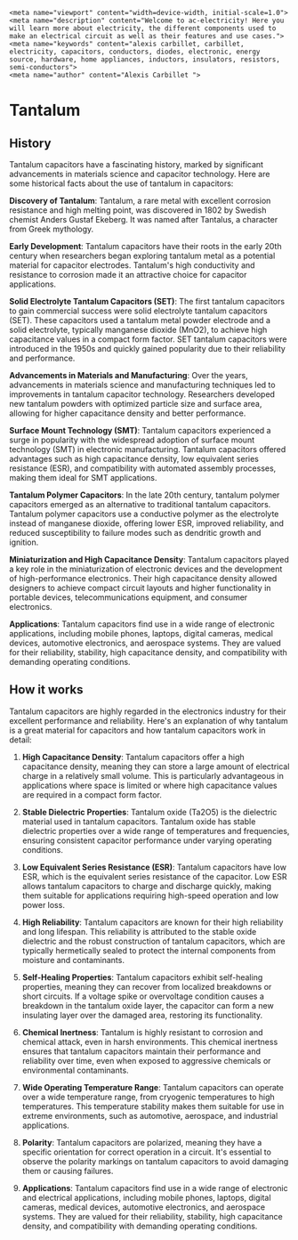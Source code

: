     <meta name="viewport" content="width=device-width, initial-scale=1.0">
    <meta name="description" content="Welcome to ac-electricity! Here you will learn more about electricity, the different components used to make an electrical circuit as well as their features and use cases.">
    <meta name="keywords" content="alexis carbillet, carbillet, electricity, capacitors, conductors, diodes, electronic, energy source, hardware, home appliances, inductors, insulators, resistors, semi-conductors">
    <meta name="author" content="Alexis Carbillet ">
</head>

# Tantalum

## History

Tantalum capacitors have a fascinating history, marked by significant advancements in materials science and capacitor technology. Here are some historical facts about the use of tantalum in capacitors:

**Discovery of Tantalum**: Tantalum, a rare metal with excellent corrosion resistance and high melting point, was discovered in 1802 by Swedish chemist Anders Gustaf Ekeberg. It was named after Tantalus, a character from Greek mythology.

**Early Development**: Tantalum capacitors have their roots in the early 20th century when researchers began exploring tantalum metal as a potential material for capacitor electrodes. Tantalum's high conductivity and resistance to corrosion made it an attractive choice for capacitor applications.

**Solid Electrolyte Tantalum Capacitors (SET)**: The first tantalum capacitors to gain commercial success were solid electrolyte tantalum capacitors (SET). These capacitors used a tantalum metal powder electrode and a solid electrolyte, typically manganese dioxide (MnO2), to achieve high capacitance values in a compact form factor. SET tantalum capacitors were introduced in the 1950s and quickly gained popularity due to their reliability and performance.

**Advancements in Materials and Manufacturing**: Over the years, advancements in materials science and manufacturing techniques led to improvements in tantalum capacitor technology. Researchers developed new tantalum powders with optimized particle size and surface area, allowing for higher capacitance density and better performance.

**Surface Mount Technology (SMT)**: Tantalum capacitors experienced a surge in popularity with the widespread adoption of surface mount technology (SMT) in electronic manufacturing. Tantalum capacitors offered advantages such as high capacitance density, low equivalent series resistance (ESR), and compatibility with automated assembly processes, making them ideal for SMT applications.

**Tantalum Polymer Capacitors**: In the late 20th century, tantalum polymer capacitors emerged as an alternative to traditional tantalum capacitors. Tantalum polymer capacitors use a conductive polymer as the electrolyte instead of manganese dioxide, offering lower ESR, improved reliability, and reduced susceptibility to failure modes such as dendritic growth and ignition.

**Miniaturization and High Capacitance Density**: Tantalum capacitors played a key role in the miniaturization of electronic devices and the development of high-performance electronics. Their high capacitance density allowed designers to achieve compact circuit layouts and higher functionality in portable devices, telecommunications equipment, and consumer electronics.

**Applications**: Tantalum capacitors find use in a wide range of electronic applications, including mobile phones, laptops, digital cameras, medical devices, automotive electronics, and aerospace systems. They are valued for their reliability, stability, high capacitance density, and compatibility with demanding operating conditions.

## How it works

Tantalum capacitors are highly regarded in the electronics industry for their excellent performance and reliability. Here's an explanation of why tantalum is a great material for capacitors and how tantalum capacitors work in detail:

1. **High Capacitance Density**: Tantalum capacitors offer a high capacitance density, meaning they can store a large amount of electrical charge in a relatively small volume. This is particularly advantageous in applications where space is limited or where high capacitance values are required in a compact form factor.

2. **Stable Dielectric Properties**: Tantalum oxide (Ta2O5) is the dielectric material used in tantalum capacitors. Tantalum oxide has stable dielectric properties over a wide range of temperatures and frequencies, ensuring consistent capacitor performance under varying operating conditions.

3. **Low Equivalent Series Resistance (ESR)**: Tantalum capacitors have low ESR, which is the equivalent series resistance of the capacitor. Low ESR allows tantalum capacitors to charge and discharge quickly, making them suitable for applications requiring high-speed operation and low power loss.

4. **High Reliability**: Tantalum capacitors are known for their high reliability and long lifespan. This reliability is attributed to the stable oxide dielectric and the robust construction of tantalum capacitors, which are typically hermetically sealed to protect the internal components from moisture and contaminants.

5. **Self-Healing Properties**: Tantalum capacitors exhibit self-healing properties, meaning they can recover from localized breakdowns or short circuits. If a voltage spike or overvoltage condition causes a breakdown in the tantalum oxide layer, the capacitor can form a new insulating layer over the damaged area, restoring its functionality.

6. **Chemical Inertness**: Tantalum is highly resistant to corrosion and chemical attack, even in harsh environments. This chemical inertness ensures that tantalum capacitors maintain their performance and reliability over time, even when exposed to aggressive chemicals or environmental contaminants.

7. **Wide Operating Temperature Range**: Tantalum capacitors can operate over a wide temperature range, from cryogenic temperatures to high temperatures. This temperature stability makes them suitable for use in extreme environments, such as automotive, aerospace, and industrial applications.

8. **Polarity**: Tantalum capacitors are polarized, meaning they have a specific orientation for correct operation in a circuit. It's essential to observe the polarity markings on tantalum capacitors to avoid damaging them or causing failures.

9. **Applications**: Tantalum capacitors find use in a wide range of electronic and electrical applications, including mobile phones, laptops, digital cameras, medical devices, automotive electronics, and aerospace systems. They are valued for their reliability, stability, high capacitance density, and compatibility with demanding operating conditions.
